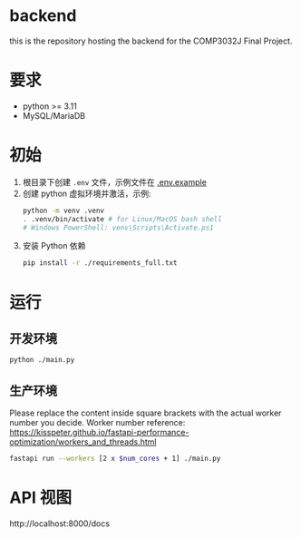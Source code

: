 # backend

this is the repository hosting the backend for the COMP3032J Final Project.

# 要求

- python >= 3.11
- MySQL/MariaDB

# 初始

1. 根目录下创建 `.env` 文件，示例文件在 [.env.example](./.env.example)
2. 创建 python 虚拟环境并激活，示例:
   ``` sh
   python -m venv .venv
   . .venv/bin/activate # for Linux/MacOS bash shell
   # Windows PowerShell: venv\Scripts\Activate.ps1
   ```
3. 安装 Python 依赖
   ``` sh
   pip install -r ./requirements_full.txt
   ```

# 运行

## 开发环境

``` sh
python ./main.py
```

## 生产环境

Please replace the content inside square brackets with the actual worker number
you decide. Worker number reference: https://kisspeter.github.io/fastapi-performance-optimization/workers_and_threads.html

``` sh
fastapi run --workers [2 x $num_cores + 1] ./main.py 
```


# API 视图

http://localhost:8000/docs

